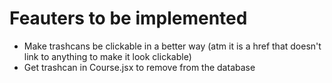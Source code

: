 # Feauters to be implemented
* Make trashcans be clickable in a better way (atm it is a href that doesn't link to anything to make it look clickable)
* Get trashcan in Course.jsx to remove from the database